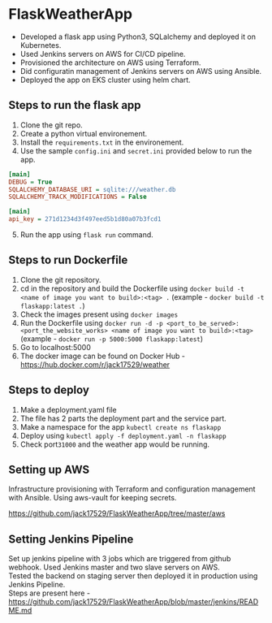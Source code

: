 # FlaskWeatherApp

- Developed a flask app using Python3, SQLalchemy and deployed it on Kubernetes.
- Used Jenkins servers on AWS for CI/CD pipeline.
- Provisioned the architecture on AWS using Terraform.
- Did configuratin management of Jenkins servers on AWS using Ansible.
- Deployed the app on EKS cluster using helm chart.

## Steps to run the flask app

1. Clone the git repo.
2. Create a python virtual environement.
3. Install the `requirements.txt` in the environement.
4. Use the sample `config.ini` and `secret.ini` provided below to run the app.

```ini
[main]
DEBUG = True
SQLALCHEMY_DATABASE_URI = sqlite:///weather.db
SQLALCHEMY_TRACK_MODIFICATIONS = False
```

```ini
[main]
api_key = 271d1234d3f497eed5b1d80a07b3fcd1
```

5. Run the app using `flask run` command.

## Steps to run Dockerfile

1. Clone the git repository.
2. cd in the repository and build the Dockerfile using `docker build -t <name of image you want to build>:<tag> .`
(example - `docker build -t flaskapp:latest .`)
3. Check the images present using `docker images`
4. Run the Dockerfile using `docker run -d -p <port_to_be_served>:<port_the_website_works> <name of image you want to build>:<tag>`
(example - `docker run -p 5000:5000 flaskapp:latest`)
5. Go to localhost:5000
6. The docker image can be found on Docker Hub - https://hub.docker.com/r/jack17529/weather

## Steps to deploy

1. Make a deployment.yaml file
2. The file has 2 parts the deployment part and the service part.
3. Make a namespace for the app `kubectl create ns flaskapp`
4. Deploy using `kubectl apply -f deployment.yaml -n flaskapp`
5. Check port`31000` and the weather app would be running.

## Setting up AWS

Infrastructure provisioning with Terraform and configuration management with Ansible.
Using aws-vault for keeping secrets.

https://github.com/jack17529/FlaskWeatherApp/tree/master/aws

## Setting Jenkins Pipeline

Set up jenkins pipeline with 3 jobs which are triggered from github webhook. Used Jenkins master and two slave servers on AWS.  
Tested the backend on staging server then deployed it in production using Jenkins Pipeline.  
Steps are present here - https://github.com/jack17529/FlaskWeatherApp/blob/master/jenkins/README.md
